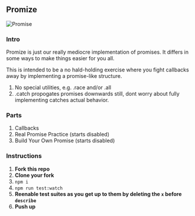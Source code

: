## Promize
![Promise](https://cdn0.tnwcdn.com/wp-content/blogs.dir/1/files/2014/03/pinky-promise-730x420.jpg)

### Intro

Promize is just our really mediocre implementation of promises. It differs in some ways to make things easier for you all.

This is intended to be a no hald-holding exercise where you fight callbacks away by implementing a promise-like structure.

1. No special utilities, e.g. .race and/or .all
2. .catch propogates promises downwards still, dont worry about fully implementing catches actual behavior.

### Parts
1. Callbacks
2. Real Promise Practice (starts disabled)
3. Build Your Own Promise (starts disabled)

### Instructions
1. **Fork this repo**
2. **Clone your fork**
3. `npm i`
4. `npm run test:watch`
5. **Reenable test suites as you get up to them by deleting the `x` before `describe`**
5. **Push up**
